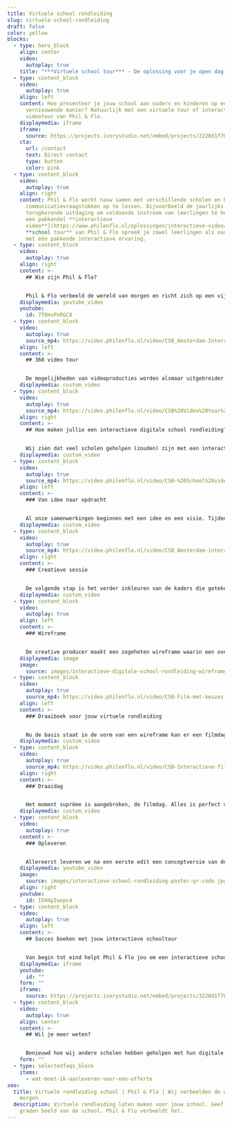 ```yaml
---
title: Virtuele school rondleiding
slug: virtuele-school-rondleiding
draft: false
color: yellow
blocks:
  - type: hero_block
    align: center
    video:
      autoplay: true
    title: "***Virtuele school tour*** - De oplossing voor je open dag!"
  - type: content_block
    video:
      autoplay: true
    align: left
    content: Hoe presenteer je jouw school aan ouders en kinderen op een
      vernieuwende manier? Natuurlijk met een virtuele tour of interactieve
      videotour van Phil & Flo.
    displaymedia: iframe
    iframe:
      source: https://projects.ivorystudio.net/embed/projects/3220d1f70cb359a9fe46b9b5
    cta:
      url: /contact
      text: Direct contact
      type: button
      color: pink
  - type: content_block
    video:
      autoplay: true
    align: right
    content: Phil & Flo werkt nauw samen met verschillende scholen en helpt hen om
      communicatievraagstukken op te lossen. Bijvoorbeeld de jaarlijks
      terugkerende uitdaging om voldoende instroom van leerlingen te hebben. Met
      een pakkende[ **interactieve
      video**](https://www.philenflo.nl/oplossingen/interactieve-video/)
      **school tour** van Phil & Flo spreek je zowel leerlingen als ouders aan
      met één pakkende interactieve ervaring.
  - type: content_block
    video:
      autoplay: true
    align: right
    content: >-
      ## Wie zijn Phil & Flo?


      Phil & Flo verbeeld de wereld van morgen en richt zich op een vijftal branches. [Onderwijs](https://www.philenflo.nl/branches/onderwijs-kunst-cultuur/), is er hier één van. Door ons te specialiseren, blijven we op de hoogte van wat er speelt op het gebied van onderwijs en realiseren we altijd op maat gemaakte producties, zoals bijvoorbeeld een digitale of virtuele rondleiding, die jou helpen om te doen waar je goed in bent, doceren!
    displaymedia: youtube_video
    youtube:
      id: 7TOmvPxRGC8
  - type: content_block
    video:
      autoplay: true
      source_mp4: https://video.philenflo.nl/video/CSB_Amsterdam-Interactieve-tour-Phil-en-Flo-Phil-en-Flo.mp4
    align: left
    content: >-
      ## 360 video tour


      De mogelijkheden van videoproducties worden alsmaar uitgebreider. Phil & Flo blijft vernieuwen en hanteert innovatieve film- en interviewtechnieken zodat jouw film zo lang mogelijk blijft aanspreken bij je publiek. Wat je wensen ook zijn voor jouw interactieve tour, Phil & Flo kan het maken. We hebben ervaring met [360 graden](https://www.philenflo.nl/360-graden-video-laten-maken/) school video’s en foto’s, maar ook met [virtual reality](https://www.philenflo.nl/oplossingen/virtual-reality/), 3D rondleidingen en allerlei subvormen hiertussen in.
    displaymedia: custom_video
  - type: content_block
    video:
      autoplay: true
      source_mp4: https://video.philenflo.nl/video/CSB%20Video%20tour%20school%20-%20Phil%20en%20Flo.mp4
    align: right
    content: >-
      ## Hoe maken jullie een interactieve digitale school rondleiding?


      Wij zien dat veel scholen geholpen (zouden) zijn met een interactieve schoolrondleiding. Maar wat is dit nu precies? Hieronder gaan we in op de stappen in onze samenwerking, en hoe wij jou zo goed als mogelijk ontzorgen.
    displaymedia: custom_video
  - type: content_block
    video:
      autoplay: true
      source_mp4: https://video.philenflo.nl/video/CSB-%20School%20video%20Phil%20en%20Flo.mp4
    align: left
    content: >-
      ### Van idee naar opdracht


      Al onze samenwerkingen beginnen met een idee en een visie. Tijdens een intake gesprek bespreken we jouw ideeën, wensen, en vragen we jullie communicatiedoelstellingen uit. Vervolgens schetst onze consultant samen met jullie de technische kaders om zo tot een opdracht te komen. Onze consultants denken gelijk met je mee over wat het doel is van de film en wat er nodig is om deze effectief in te zetten na oplevering. Tijdens dit proces maak je ook kennis met je aangewezen creative producer. Deze persoon is jouw projectmanager, begeleidt je doorheen het proces en neemt zoveel mogelijk zorgen uit handen begeleidt je stap voor stap doorheen het proces. Heb je vragen, dan staat je creative producer voor je klaar!
    displaymedia: custom_video
  - type: content_block
    video:
      autoplay: true
      source_mp4: https://video.philenflo.nl/video/CSB_Amsterdam-interactieve-rondleiding-Phil-en-Flo-Phil-en-Flo.mp4
    align: right
    content: >-
      ### Creatieve sessie


      De volgende stap is het verder inkleuren van de kaders die getekend zijn. Wat en wie gaan we precies filmen? Gaan we mensen interviewen of werken we met een voice-over? Onze creative producers leiden een creatieve sessie waarin we samen alle ideeën en wensen doorspreken. Wij geven gedegen advies over wat wel en wat minder goed werkt. Al deze ideeën verzamelen we en verwerken we in een wireframe.
    displaymedia: custom_video
  - type: content_block
    video:
      autoplay: true
    align: left
    content: >-
      ### Wireframe


      De creative producer maakt een zogeheten wireframe waarin een overzicht staat hoe de interactieve film opgebouwd is en hoe alle onderdelen met elkaar verbonden zijn. In overleg werken we toe naar een definitieve wireframe.
    displaymedia: image
    image:
      source: images/interactieve-digitale-school-rondleiding-wireframe.jpg
  - type: content_block
    video:
      autoplay: true
      source_mp4: https://video.philenflo.nl/video/CSB-Film-met-keuzes-Phil-en-Flo-Phil-en-Flo.mp4
    align: left
    content: >-
      ### Draaiboek voor jouw virtuele rondleiding


      Nu de basis staat in de vorm van een wireframe kan er een filmdag gepland worden. Op basis van de wireframe maakt de creative producer afspraken met jullie om de benodigde mensen en filmlocaties voor te bereiden. Alle informatie wordt verzameld in één overzichtelijk draaiboek.
    displaymedia: custom_video
  - type: content_block
    video:
      autoplay: true
      source_mp4: https://video.philenflo.nl/video/CSB-Interactieve-film-Phil-en-Flo-Phil-en-Flo.mp4
    align: right
    content: >-
      ### Draaidag


      Het moment suprême is aangebroken, de filmdag. Alles is perfect voorbereid en we schieten een prachtige, effectieve film aan de hand van het draaiboek. Onze ervaring is dat het een gezellige dag is waaraan veel plezier wordt beleefd door de leerlingen en docenten. Onze ervaren filmcrew werkt hard door en zet waar nodig de puntjes op de ï op alle filmlocaties. De perfecte draaidag is een samenspel tussen school en filmcrew. Na een lange dag filmen, is iedereen overgeleverd aan onze ervaren 360 film editor. Spannend!
    displaymedia: custom_video
  - type: content_block
    video:
      autoplay: true
    content: >-
      ### Opleveren


      Allereerst leveren we na een eerste edit een conceptversie van de film op. Hierop kunnen jullie feedback geven. Vervolgens bespreken we de feedback, verwerken wij dit, en maken we samen de interactieve schooltour een feit! Uiteraard helpen we bij het plaatsen van de interactieve player, welke je eenvoudig kan embedden. Ook maken we indien gewenst een pakkende teaserversie om mee te adverteren of een printklare poster met qr-code.
    displaymedia: youtube_video
    image:
      source: images/interactieve-school-rondleiding-poster-qr-code.jpg
    align: right
    youtube:
      id: IEH4pIwepc4
  - type: content_block
    video:
      autoplay: true
    align: left
    content: >-
      ## Succes boeken met jouw interactieve schooltour


      Van begin tot eind helpt Phil & Flo jou om een interactieve schooltour te maken die je jarenlang ikan inzetten. Met slim geplaatste buttons in de video nodig je leerlingen en ouders uit om zich in te schrijven voor een open dag of om contact op te nemen. In overzichtelijke statistieken zie je terug welke onderdelen van je tour het beste aanslaan bij de kijkers en hoe de rondleiding ervaren wordt. Samen met Phil & Flo bereik je het maximale resultaat.
    displaymedia: iframe
    youtube:
      id: ""
    form: ""
    iframe:
      source: https://projects.ivorystudio.net/embed/projects/3220d1f70cb359a9fe46b9b5
  - type: content_block
    video:
      autoplay: true
    align: center
    content: >-
      ## Wil je meer weten?


      Benieuwd hoe wij andere scholen hebben geholpen met hun digitale rondleiding? Lees dan hier onze [case over CSB Amsterdam](https://www.philenflo.nl/portfolio/csb-amsterdam-interactieve-tour/). Heb je vragen of wil je graag een vrijblijvend adviesgesprek? Neem dan hieronder contact met ons op!
    form: ""
  - type: selectedfaqs_block
    items:
      - wat-moet-ik-aanleveren-voor-een-offerte
seo:
  title: Virtuele rondleiding school | Phil & Flo | Wij verbeelden de wereld van
    morgen
  description: Virtuele rondleiding laten maken voor jouw school. Geef een 360
    graden beeld van de school. Phil & Flo verbeeldt het.
---
```

